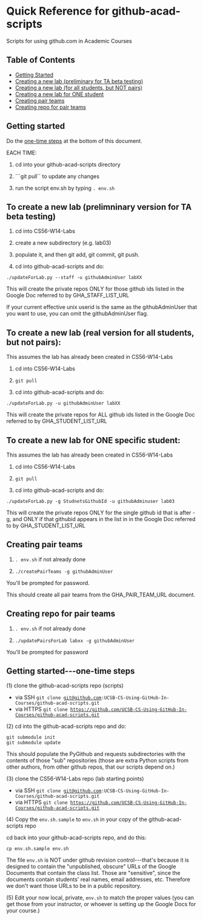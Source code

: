 # Quick Reference for github-acad-scripts

Scripts for using github.com in Academic Courses

## Table of Contents
* [Getting Started](#getting-started)
* [Creating a new lab (preliminary for TA beta testing)](#to-create-a-new-lab-prelimninary-version-for-ta-beta-testing)
* [Creating a new lab (for all students, but NOT pairs)](#to-create-a-new-lab-real-version-for-all-students-but-not-pairs)
* [Creating a new lab for ONE student](#to-create-a-new-lab-for-one-specific-student)
* [Creating pair teams](#creating-pair-teams)
* [Creating repo for pair teams](#creating-repo-for-pair-teams)

## Getting started

Do the [one-time steps](#getting-started---one-time-steps) at the bottom of this document.

EACH TIME: 

1. cd into your github-acad-scripts directory

2. ```git pull`` to update any changes

3. run the script env.sh by typing 
 ```. env.sh```
 
## To create a new lab (prelimninary version for TA beta testing)

1. cd into CS56-W14-Labs

2. create a new subdirectory (e.g. lab03)

3. populate it, and then git add, git commit, git push.

4. cd into github-acad-scripts and do:

 ```./updateForLab.py --staff -u githubAdminUser labXX```
 
This will create the private repos ONLY for those github ids listed in the Google Doc referred to by GHA_STAFF_LIST_URL
 
If your current effective unix userid is the same as the githubAdminUser that you want to use, you can omit the githubAdminUser flag.
 
## To create a new lab (real version for all students, but not pairs):

This assumes the lab has already been created in CS56-W14-Labs

1. cd into CS56-W14-Labs

2. ```git pull```

3. cd into github-acad-scripts and do:

 ```./updateForLab.py -u githubAdminUser labXX ```
 
This will create the private repos for ALL github ids listed in the Google Doc referred to by GHA_STUDENT_LIST_URL
 
 
## To create a new lab for ONE specific student:

This assumes the lab has already been created in CS56-W14-Labs

1. cd into CS56-W14-Labs

2. ```git pull```

3. cd into github-acad-scripts and do:

 ```./updateForLab.py -g StudnetsGithubId -u githubAdminuser lab03```
 

 This will create the private repos ONLY for the single github id that is after -g, and ONLY if that githubid appears in the list in in the Google Doc referred to by GHA_STUDENT_LIST_URL


## Creating pair teams

1. ```. env.sh```  if not already done

2. ```./createPairTeams -g githubAdminUser```

You'll be prompted for password.

This should create all pair teams from the GHA_PAIR_TEAM_URL document.

## Creating repo for pair teams

1. ```. env.sh``` if not already done

2. ```./updatePairsForLab labxx -g githubAdminUser```

You'll be prompted for password

## Getting started---one-time steps

(1) clone the github-acad-scripts repo (scripts)
* via SSH <code>git clone git@github.com:UCSB-CS-Using-GitHub-In-Courses/github-acad-scripts.git</code>
* via HTTPS <code>git clone https://github.com/UCSB-CS-Using-GitHub-In-Courses/github-acad-scripts.git</code>
    
(2) cd into the github-acad-scripts repo and do:

```
git submodule init 
git submodule update
```
 This should populate the PyGithub and requests subdirectories with the contents of those "sub" repositories (those     are extra Python scripts from other authors, from other github repos, that our scripts depend on.)
 
(3) clone the CS56-W14-Labs repo (lab starting points)

* via SSH <code>git clone git@github.com:UCSB-CS-Using-GitHub-In-Courses/github-acad-scripts.git</code>
* via HTTPS <code>git clone https://github.com/UCSB-CS-Using-GitHub-In-Courses/github-acad-scripts.git</code>

(4) Copy the <code>env.sh.sample</code> to <code>env.sh</code> in your copy of the github-acad-scripts repo

cd back into your github-acad-scripts repo, and do this:

 ```cp env.sh.sample env.sh```
 
The file <code>env.sh</code> is NOT under github revision control---that's because it is designed to contain the "unpublished, obscure" URLs of the Google Documents that contain the class list.    Those are "sensitive", since the documents contain students' real names, email addresses, etc.  Therefore we don't want those URLs to be in a public repository.

(5) Edit your now local, private, <code>env.sh</code> to match the proper values (you can get those from your instructor, or whoever is setting up the Google Docs for your course.)



